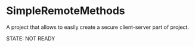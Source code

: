 # SimpleRemoteMethods
A project that allows to easily create a secure client-server part of project.

STATE: NOT READY
